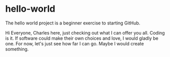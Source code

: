 # hello-world
The hello world project is a beginner exercise to starting GitHub. 

Hi Everyone,
Charles here, just checking out what I can offer you all. 
Coding is it. If software could make their own choices and love, I would gladly be one. 
For now, let's just see how far I can go. 
Maybe I would create something. 
